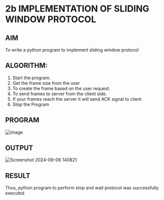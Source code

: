 # 2b IMPLEMENTATION OF SLIDING WINDOW PROTOCOL
## AIM
To write a python program to implement sliding window protocol

## ALGORITHM:
1. Start the program.
2. Get the frame size from the user
3. To create the frame based on the user request.
4. To send frames to server from the client side.
5. If your frames reach the server it will send ACK signal to client
6. Stop the Program
   
## PROGRAM

![image](https://github.com/user-attachments/assets/7a6f87f2-b474-4e0a-a922-d5ab5a0fa435)

## OUTPUT

![Screenshot 2024-09-06 140821](https://github.com/user-attachments/assets/636f547a-e02a-43f5-ab65-11772c819234)

## RESULT
Thus, python program to perform stop and wait protocol was successfully executed
